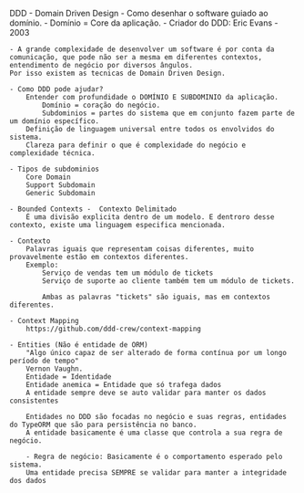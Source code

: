 DDD - Domain Driven Design
    - Como desenhar o software guiado ao domínio.
        - Domínio = Core da aplicação.
    - Criador do DDD: Eric Evans - 2003

    - A grande complexidade de desenvolver um software é por conta da comunicação, que pode não ser a mesma em diferentes contextos, entendimento de negócio por diversos ângulos.
    Por isso existem as tecnicas de Domain Driven Design.

    - Como DDD pode ajudar? 
        Entender com profundidade o DOMÍNIO E SUBDOMINIO da aplicação.
            Domínio = coração do negócio.
            Subdominios = partes do sistema que em conjunto fazem parte de um domínio específico.
        Definição de linguagem universal entre todos os envolvidos do sistema.
        Clareza para definir o que é complexidade do negócio e complexidade técnica.

    - Tipos de subdominios
        Core Domain
        Support Subdomain 
        Generic Subdomain

    - Bounded Contexts -  Contexto Delimitado
        É uma divisão explicita dentro de um modelo. E dentroro desse contexto, existe uma linguagem especifica mencionada.

    - Contexto
        Palavras iguais que representam coisas diferentes, muito provavelmente estão em contextos diferentes.
        Exemplo: 
            Serviço de vendas tem um módulo de tickets
            Serviço de suporte ao cliente também tem um módulo de tickets.

            Ambas as palavras "tickets" são iguais, mas em contextos diferentes.
        
    - Context Mapping
        https://github.com/ddd-crew/context-mapping

    - Entities (Não é entidade de ORM)
        "Algo único capaz de ser alterado de forma contínua por um longo período de tempo"
        Vernon Vaughn.
        Entidade = Identidade
        Entidade anemica = Entidade que só trafega dados        
        A entidade sempre deve se auto validar para manter os dados consistentes

        Entidades no DDD são focadas no negócio e suas regras, entidades do TypeORM que são para persistência no banco.
        A entidade basicamente é uma classe que controla a sua regra de negócio.

        - Regra de negócio: Basicamente é o comportamento esperado pelo sistema.
        Uma entidade precisa SEMPRE se validar para manter a integridade dos dados